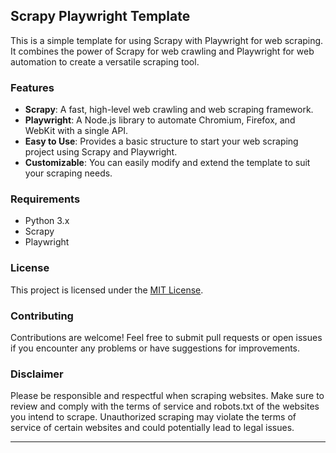 ## Scrapy Playwright Template

This is a simple template for using Scrapy with Playwright for web scraping. It combines the power of Scrapy for web crawling and Playwright for web automation to create a versatile scraping tool.

### Features

- **Scrapy**: A fast, high-level web crawling and web scraping framework.
- **Playwright**: A Node.js library to automate Chromium, Firefox, and WebKit with a single API.
- **Easy to Use**: Provides a basic structure to start your web scraping project using Scrapy and Playwright.
- **Customizable**: You can easily modify and extend the template to suit your scraping needs.

### Requirements

- Python 3.x
- Scrapy
- Playwright

### License

This project is licensed under the [MIT License](LICENSE).

### Contributing

Contributions are welcome! Feel free to submit pull requests or open issues if you encounter any problems or have suggestions for improvements.

### Disclaimer

Please be responsible and respectful when scraping websites. Make sure to review and comply with the terms of service and robots.txt of the websites you intend to scrape. Unauthorized scraping may violate the terms of service of certain websites and could potentially lead to legal issues.

---
